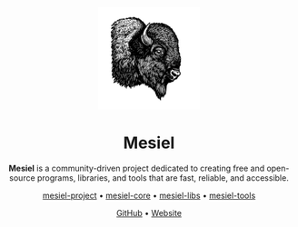 <p align="center">
  <img src="../doc/assets/logo.png" alt="Mesiel Logo" width="180"/>
</p>

<h1 align="center">Mesiel</h1>

<p align="center">
  <strong>Mesiel</strong> is a community-driven project dedicated to creating free and open-source programs, libraries, and tools that are fast, reliable, and accessible.
</p>

<p align="center">
  <a href="https://github.com/mesiel-org/mesiel-project">mesiel-project</a> •
  <a href="https://github.com/mesiel-org/mesiel-core">mesiel-core</a> •
  <a href="https://github.com/mesiel-org/mesiel-libs">mesiel-libs</a> •
  <a href="https://github.com/mesiel-org/mesiel-tools">mesiel-tools</a>
</p>

<p align="center">
  <a href="https://github.com/mesiel-org">GitHub</a> •
  <a href="https://mesiel-org.github.io">Website</a>
</p>
